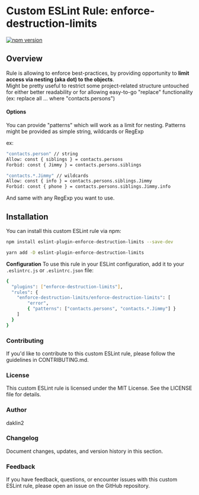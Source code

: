 
# Custom ESLint Rule: enforce-destruction-limits

[![npm version](https://badge.fury.io/js/eslint-plugin-enforce-destruction-limits.svg)](https://www.npmjs.com/package/eslint-plugin-enforce-destruction-limits)

## Overview

Rule is allowing to enforce best-practices, by providing opportunity to **limit access via nesting (aka dot) to the objects**.<br>
Might be pretty useful to restrict some project-related structure untouched for either better readability or for allowing easy-to-go "replace" functionality (ex: replace all ... where "contacts.persons")

#### Options
You can provide "patterns" which will work as a limit for nesting.
Patterns might be provided as simple string, wildcards or RegExp

ex:
```bash
"contacts.person" // string
Allow: const { siblings } = contacts.persons
Forbid: const { Jimmy } = contacts.persons.siblings
```
```bash
"contacts.*.Jimmy" // wildcards
Allow: const { info } = contacts.persons.siblings.Jimmy
Forbid: const { phone } = contacts.persons.siblings.Jimmy.info
```
And same with any RegExp you want to use.


## Installation

You can install this custom ESLint rule via npm:

```bash
npm install eslint-plugin-enforce-destruction-limits --save-dev
```
```bash
yarn add -D eslint-plugin-enforce-destruction-limits
```

**Configuration**
To use this rule in your ESLint configuration, add it to your `.eslintrc.js` or `.eslintrc.json` file:

```bash
{
  "plugins": ["enforce-destruction-limits"],
  "rules": {
    "enforce-destruction-limits/enforce-destruction-limits": [
        "error",
        { "patterns": ["contacts.persons", "contacts.*.Jimmy"] }
    ]
  }
}
```



### Contributing
If you'd like to contribute to this custom ESLint rule, please follow the guidelines in CONTRIBUTING.md.

### License
This custom ESLint rule is licensed under the MIT License. See the LICENSE file for details.

### Author
daklin2

### Changelog
Document changes, updates, and version history in this section.

### Feedback
If you have feedback, questions, or encounter issues with this custom ESLint rule, please open an issue on the GitHub repository.

